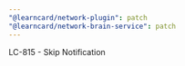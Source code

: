 ```yaml
---
"@learncard/network-plugin": patch
"@learncard/network-brain-service": patch
---
```


LC-815 - Skip Notification 
